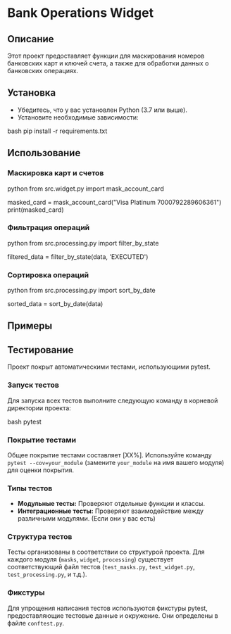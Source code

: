 # Bank Operations Widget

## Описание
Этот проект предоставляет функции для маскирования номеров банковских карт и ключей счета, а также для обработки данных о банковских операциях.

## Установка
- Убедитесь, что у вас установлен Python (3.7 или выше).
- Установите необходимые зависимости:

bash
pip install -r requirements.txt


## Использование
### Маскировка карт и счетов

python
from src.widget.py import mask_account_card


masked_card = mask_account_card("Visa Platinum 7000792289606361")
print(masked_card)


### Фильтрация операций

python
from src.processing.py import filter_by_state


filtered_data = filter_by_state(data, 'EXECUTED')


### Сортировка операций

python
from src.processing.py import sort_by_date


sorted_data = sort_by_date(data)


## Примеры


## Тестирование

Проект покрыт автоматическими тестами, использующими pytest.

### Запуск тестов

Для запуска всех тестов выполните следующую команду в корневой директории проекта:

bash
pytest


### Покрытие тестами

Общее покрытие тестами составляет [XX%]. Используйте команду `pytest --cov=your_module` (замените `your_module` на имя вашего модуля) для оценки покрытия.

### Типы тестов

*   **Модульные тесты:** Проверяют отдельные функции и классы.
*   **Интеграционные тесты:** Проверяют взаимодействие между различными модулями. (Если они у вас есть)

### Структура тестов

Тесты организованы в соответствии со структурой проекта. Для каждого модуля (`masks`, `widget`, `processing`) существует соответствующий файл тестов (`test_masks.py`, `test_widget.py`, `test_processing.py`, и т.д.).

### Фикстуры

Для упрощения написания тестов используются фикстуры pytest, предоставляющие тестовые данные и окружение.  Они определены в файле `conftest.py`.


